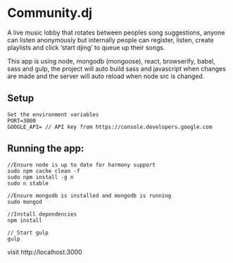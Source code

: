 # Community.dj
A live music lobby that rotates between peoples song suggestions, anyone can listen anonymously but internally people can register, listen, create playlists and click ‘start djing’ to queue up their songs.

This app is using node, mongodb (mongoose), react, browserify, babel, sass and gulp, the project will auto build sass and javascript when changes are made and the server will auto reload when node src is changed.

## Setup
	Set the environment variables
	PORT=3000
	GOOGLE_API= // API key from https://console.developers.google.com


## Running the app:
	
	//Ensure node is up to date for harmony support
	sudo npm cache clean -f
	sudo npm install -g n
	sudo n stable

	//Ensure mongodb is installed and mongodb is running
	sudo mongod

	//Install dependencies
	npm install

	// Start gulp
	gulp

visit http://localhost:3000